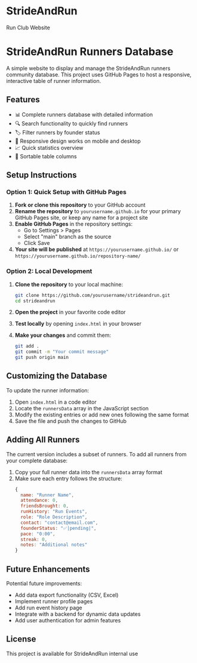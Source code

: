 # StrideAndRun
Run Club Website

# StrideAndRun Runners Database

A simple website to display and manage the StrideAndRun runners community database. This project uses GitHub Pages to host a responsive, interactive table of runner information.

## Features

- 📊 Complete runners database with detailed information
- 🔍 Search functionality to quickly find runners
- 🏷️ Filter runners by founder status
- 📱 Responsive design works on mobile and desktop
- 📈 Quick statistics overview
- 🔄 Sortable table columns

## Setup Instructions

### Option 1: Quick Setup with GitHub Pages

1. **Fork or clone this repository** to your GitHub account
2. **Rename the repository** to `yourusername.github.io` for your primary GitHub Pages site, or keep any name for a project site
3. **Enable GitHub Pages** in the repository settings:
   - Go to Settings > Pages
   - Select "main" branch as the source
   - Click Save
4. **Your site will be published** at `https://yourusername.github.io/` or `https://yourusername.github.io/repository-name/`

### Option 2: Local Development

1. **Clone the repository** to your local machine:
   ```bash
   git clone https://github.com/yourusername/strideandrun.git
   cd strideandrun
   ```

2. **Open the project** in your favorite code editor

3. **Test locally** by opening `index.html` in your browser

4. **Make your changes** and commit them:
   ```bash
   git add .
   git commit -m "Your commit message"
   git push origin main
   ```

## Customizing the Database

To update the runner information:

1. Open `index.html` in a code editor
2. Locate the `runnersData` array in the JavaScript section
3. Modify the existing entries or add new ones following the same format
4. Save the file and push the changes to GitHub

## Adding All Runners

The current version includes a subset of runners. To add all runners from your complete database:

1. Copy your full runner data into the `runnersData` array format
2. Make sure each entry follows the structure:
   ```javascript
   { 
     name: "Runner Name", 
     attendance: 0, 
     friendsBrought: 0, 
     runHistory: "Run Events", 
     role: "Role Description", 
     contact: "contact@email.com", 
     founderStatus: "✅|pending|", 
     pace: "0:00", 
     streak: 0, 
     notes: "Additional notes" 
   }
   ```

## Future Enhancements

Potential future improvements:

- Add data export functionality (CSV, Excel)
- Implement runner profile pages
- Add run event history page
- Integrate with a backend for dynamic data updates
- Add user authentication for admin features

## License

This project is available for StrideAndRun internal use
